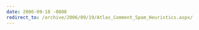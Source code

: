 ```yaml
---
date: 2006-09-18 -0800
redirect_to: /archive/2006/09/19/Atlas_Comment_Spam_Heuristics.aspx/
---
```


